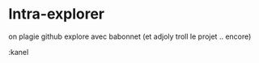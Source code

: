 # Intra-explorer
on plagie github explore avec babonnet (et adjoly troll le projet .. encore)


:kanel
